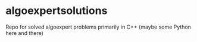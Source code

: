 # algoexpertsolutions
Repo for solved algoexpert problems primarily in C++ (maybe some Python here and there)
